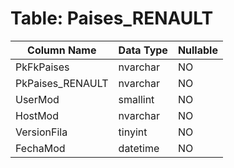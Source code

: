 # Table: Paises_RENAULT

| Column Name | Data Type | Nullable |
|-------------|-----------|----------|
| PkFkPaises | nvarchar | NO |
| PkPaises_RENAULT | nvarchar | NO |
| UserMod | smallint | NO |
| HostMod | nvarchar | NO |
| VersionFila | tinyint | NO |
| FechaMod | datetime | NO |
